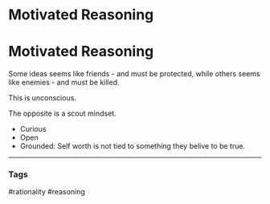 # Motivated Reasoning

# Motivated Reasoning

Some ideas seems like friends - and must be protected, while others seems like enemies - and must be killed.

This is unconscious. 

The opposite is a scout mindset.
- Curious
- Open
- Grounded: Self worth is not tied to something they belive to be true.

---
### Tags
#rationality #reasoning
